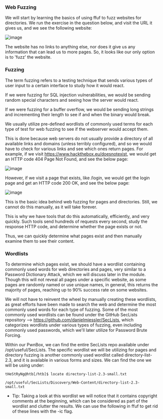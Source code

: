 ### Web Fuzzing

We will start by learning the basics of using ffuf to fuzz websites for directories. We run the exercise in the question below, and visit the URL it gives us, and we see the following website:

![image](https://github.com/tHeStRyNg/SecureSphereLabs/assets/118682909/91239053-5526-4cad-9ffe-d6b30c6aee00)

The website has no links to anything else, nor does it give us any information that can lead us to more pages. So, it looks like our only option is to 'fuzz' the website.

### Fuzzing
The term fuzzing refers to a testing technique that sends various types of user input to a certain interface to study how it would react. 

If we were fuzzing for SQL injection vulnerabilities, we would be sending random special characters and seeing how the server would react. 

If we were fuzzing for a buffer overflow, we would be sending long strings and incrementing their length to see if and when the binary would break.

We usually utilize pre-defined wordlists of commonly used terms for each type of test for web fuzzing to see if the webserver would accept them. 

This is done because web servers do not usually provide a directory of all available links and domains (unless terribly configured), and so we would have to check for various links and see which ones return pages. For example, if we visit https://www.hackthebox.eu/doesnotexist, we would get an HTTP code 404 Page Not Found, and see the below page:

![image](https://github.com/tHeStRyNg/SecureSphereLabs/assets/118682909/dc92f646-90d4-419f-9f34-48f9b82725f0)

However, if we visit a page that exists, like /login, we would get the login page and get an HTTP code 200 OK, and see the below page:

![image](https://github.com/tHeStRyNg/SecureSphereLabs/assets/118682909/32132f17-62da-4cec-8fb3-9ade8cc7577b)

This is the basic idea behind web fuzzing for pages and directories. Still, we cannot do this manually, as it will take forever. 

This is why we have tools that do this automatically, efficiently, and very quickly. Such tools send hundreds of requests every second, study the response HTTP code, and determine whether the page exists or not. 

Thus, we can quickly determine what pages exist and then manually examine them to see their content.

### Wordlists
To determine which pages exist, we should have a wordlist containing commonly used words for web directories and pages, very similar to a Password Dictionary Attack, which we will discuss later in the module. Though this will not reveal all pages under a specific website, as some pages are randomly named or use unique names, in general, this returns the majority of pages, reaching up to 90% success rate on some websites.

We will not have to reinvent the wheel by manually creating these wordlists, as great efforts have been made to search the web and determine the most commonly used words for each type of fuzzing. Some of the most commonly used wordlists can be found under the GitHub SecLists repository --> https://github.com/danielmiessler/SecLists, which categorizes wordlists under various types of fuzzing, even including commonly used passwords, which we'll later utilize for Password Brute Forcing.

Within our PwnBox, we can find the entire SecLists repo available under /opt/useful/SecLists. The specific wordlist we will be utilizing for pages and directory fuzzing is another commonly used wordlist called directory-list-2.3, and it is available in various forms and sizes. We can find the one we will be using under:

```
tHeStRyNg@htb[/htb]$ locate directory-list-2.3-small.txt

/opt/useful/SecLists/Discovery/Web-Content/directory-list-2.3-small.txt
```

* Tip: Taking a look at this wordlist we will notice that it contains copyright comments at the beginning, which can be considered as part of the wordlist and clutter the results. 
       We can use the following in ffuf to get rid of these lines with the -ic flag.
